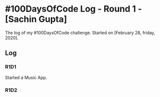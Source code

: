 # #100DaysOfCode Log - Round 1 - [Sachin Gupta]

The log of my #100DaysOfCode challenge. Started on [February 28, friday, 2020].

## Log

### R1D1 
Started a Music App.

### R1D2
